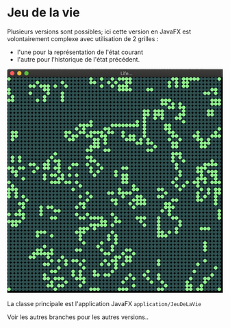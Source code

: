 # Jeu de la vie

Plusieurs versions sont possibles; ici cette version en JavaFX est volontairement complexe avec utilisation de 2 grilles : 
- l'une pour la représentation de l'état courant
- l'autre pour l'historique de l'état précédent.

![40% center](images/life.png)

La classe principale est l'application JavaFX `application/JeuDeLaVie`

Voir les autres branches pour les autres versions..
